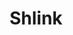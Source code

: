 ---
draft: false
title: Shlink
content:
  id: shlink
  name: Shlink
  website: https://shlink.io/
  short_description: The definitive self-hosted URL shortener
---